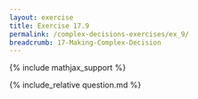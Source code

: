 ```yaml
---
layout: exercise
title: Exercise 17.9
permalink: /complex-decisions-exercises/ex_9/
breadcrumb: 17-Making-Complex-Decision
---
```


{% include mathjax_support %}

<div><i class="arrow-up loader" data-chapter="complex-decisions-exercises" data-exercise="ex_9" data-rating="0"></i></div>
{% include_relative question.md %}
